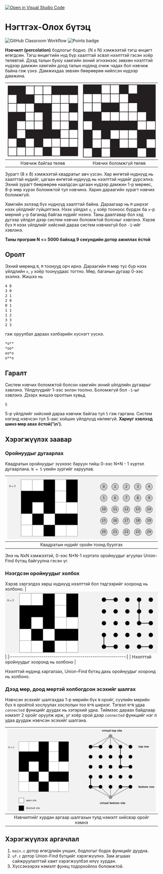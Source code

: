 [![Open in Visual Studio Code](https://classroom.github.com/assets/open-in-vscode-c66648af7eb3fe8bc4f294546bfd86ef473780cde1dea487d3c4ff354943c9ae.svg)](https://classroom.github.com/online_ide?assignment_repo_id=9612033&assignment_repo_type=AssignmentRepo)
# Нэгтгэх-Олох бүтэц
![GitHub Classroom Workflow](../../workflows/GitHub%20Classroom%20Workflow/badge.svg?branch=main) ![Points badge](../../blob/badges/.github/badges/points.svg)

**Нэвчилт (percolation)** бодлогыг бодно. (N x N) хэмжээтэй тэгш өнцөгт өгөгдсөн. Тэгш өнцөгтийн нүд бүр хаалттай эсвэл нээлттэй гэсэн хоёр төлөвтэй. Дээд талын буюу хамгийн эхний эгнээнээс зөвхөн нээлттэй нүдээр дамжин хамгийн доод талын нүдэнд очиж чадах бол нэвчиж байна гэж үзнэ. Дамжихдаа зөвхөн бөөрөөрөө нийлсэн нүдээр дамжина.

| ![Нэвчиж байгаа төлөв](assets/percolates.png) | ![Нэвчих боломжгүй төлөв](assets/nopercolates.png) |
|:---------------------------------------------:|:--------------------------------------------------:|
| Нэвчиж байгаа төлөв                           | Нэвчих боломжгүй төлөв                             |


Зурагт (8 x 8) хэмжээтэй квадратыг авч үзсэн. Хар өнгөтэй нүднүүд нь хаалттай нүдийг, цагаан өнгөтэй нүднүүд нь нээлттэй нүдийг дүрсэлнэ. Эхний зурагт бөөрөөрөө наалдсан цагаан нүдээр дамжин 1-р мөрөөс, 8-р мөр хүрэх боломжтой тул нэвчинэ. Харин дараагийн зурагт нэвчих боломжгүй.

Хамгийн эхлээд бүх нүднүүд хаалттай байна. Дараагаар нь `M` ширхэг нээх үйлдлийг гүйцэтгэнэ. Нээх үйлдэл `x`, `y` хоёр тооноос бүрдэх ба `x`-р мөрний `y`-р баганад байгаа нүдийг нээнэ. Таны даалгавар бол хэд дүгээр үйлдэл дээр систем нэвчих боломжтой болсныг хэвлэнэ. Хэрэв бүх `M` нээх үйлдлийг хийсний дараа систем нэвчихгүй бол `-1`-ийг хэвлэнэ.

**Таны програм N <= 5000 байхад 9 секундийн дотор ажиллах ёстой**

## Оролт
Эхний мөрөнд `N`, `M` тоонууд орч ирнэ. Дараагийн `M` мөр тус бүр нээх үйлдлийн `x`, `y` хоёр тоонуудаас тогтно. Мөр, баганын дугаар 0-ээс эхэлнэ.
Жишээ нь 
```
4 8
3 0
2 1
2 0
0 1
1 1
1 2
3 3
2 3
```
гэж оруулбал дараах хэлбэрийн хүснэгт үүснэ.
```
*o**
*oo*
oo*o
o**o
```

## Гаралт

Систем нэвчих боломжтой болсон хамгийн эхний үйлдлийн дугаарыг хэвлэнэ. Үйлдлүүдийг 1-ээс эхлэн тоолно. Боломжгүй бол `-1`-ыг хэвлэнэ.
Дээрх жишээ оролтын хувьд
```
5
```
5-р үйлдлийг хийсний дараа нэвчиж байгаа тул `5` гэж гаргана. Систем нэгэнд нэвчсэн тул 5-аас хойших үйлдлүүд нөлөөгүй.
**Хариуг хэвлээд шинэ мөр авах ёстой('\n').**

## Хэрэгжүүлэх заавар

### Оройнуудыг дугаарлах

Квадратын оройнуудыг зүүнээс баруун тийш 0-ээс N*N - 1 хүртэл дугаарлана. `N = 5` үеийн зургийг харуулав.

| ![Квадратын нүдийг оройн тоонд буулгах](assets/cell_id.png) |
|:-----------------------------------------------------------:|
| Квадратын нүдийг оройн тоонд буулгах                        |


Энэ нь NxN хэмжээтэй, 0-ээс N*N-1 хүртэлх оройнуудыг агуулах Union-Find бүтэц байгуулна гэсэн үг.

### Нээгдсэн оройнуудыг холбох

Хэрэв зэргэлдээ хөрш нүднүүд нээлттэй бол тэдгээрийг хооронд нь холбоно.
| ![Нээлттэй оройнуудыг хооронд нь холбоно](assets/union.png) |
|:-----------------------------------------------------------:|
| Нээлттэй оройнуудыг хооронд нь холбоно                      |


Нээлттэй нүдэнд харгалзах, Union-Find бүтэц дахь оройнуудыг хооронд нь холбоно.

### Дээд мөр, доод мөртэй холбогдсон эсэхийг шалгах

Нэвчсэн эсэхийг шалгахдаа 1-р мөрийн бүх `N` оройг, сүүлийн мөрийн бүх `N` оройтой хослуулах хослолын тоо `N*N` ширхэг. Тэгвэл `N*N` удаа `connected` функцийг дуудах нь хэтэрхий удна. Тиймээс дараах байдлаар нэмэлт 2 оройг оруулж ирж, уг хоёр орой дээр `connected` функцийг нэг л удаа дуудаж нэвчсэн эсэхийг шалгана.

| ![Нэвчилтийг хурдан аргаар шалгахын тулд нэмэлт хийсвэр оройг нэмнэ](assets/virtual_node.png) |
|:---------------------------------------------------------------------------------------------:|
| Нэвчилтийг хурдан аргаар шалгахын тулд нэмэлт хийсвэр оройг нэмнэ                             |


## Хэрэгжүүлэх аргачлал

  1. `main.c` дотор өгөгдлийн унших, бодлогыг бодох функцийг дуудна.
  2. `uf.c` дотор Union-Find бүтцийг хэрэгжүүлнэ. Зам агшаах сайжруулалттай хамт хэрэгжүүлбэл илүү хурдан.
  3. Хүссэнээрээ нэмэлт функц тодорхойлох боломжтой.
